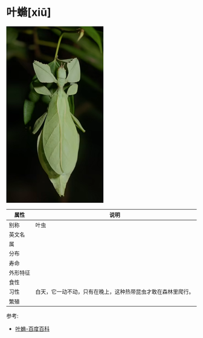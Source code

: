 # 叶䗛[xiū]

![](01.png)

|属性|说明|
| ---- | ---- |
| 别称| 叶虫|
| 英文名||
| 属||
| 分布||
| 寿命||
| 外形特征||
| 食性||
| 习性| 白天，它一动不动，只有在晚上，这种热带昆虫才敢在森林里爬行。|
| 繁殖||

参考:
- [叶䗛-百度百科](https://baike.baidu.com/item/%E5%8F%B6%E4%97%9B/20309283)
